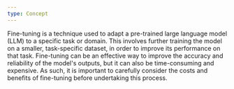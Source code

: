 ```yaml
---
type: Concept
---
```


Fine-tuning is a technique used to adapt a pre-trained large language model (LLM) to a specific task or domain. This involves further training the model on a smaller, task-specific dataset, in order to improve its performance on that task. Fine-tuning can be an effective way to improve the accuracy and reliability of the model's outputs, but it can also be time-consuming and expensive. As such, it is important to carefully consider the costs and benefits of fine-tuning before undertaking this process.